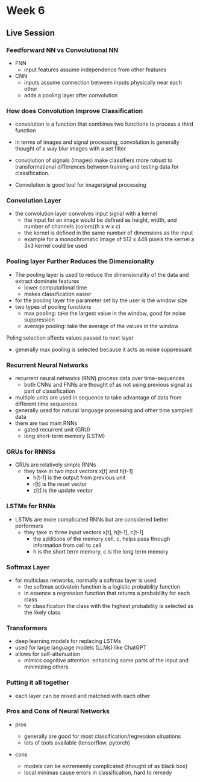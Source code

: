 # Week 6

## Live Session

### Feedforward NN vs Convolutional NN
- FNN
  - input features assume independence from other features
- CNN
  - inputs assume connection between inputs physically near each other
  - adds a pooling layer after convolution

### How does Convolution Improve Classification
- convolution is a function that combines two functions to process a third function
- in terms of images and signal processing, convolution is generally thought of a way blur images with a set filter
- convolution of signals (images) make classifiers more robust to transformational differences between training and testing data for classification.

- Convolution is good tool for image/signal processing

### Convolution Layer
- the convolution layer convolves input signal with a kernel
  - the input for an image would be defined as height, width, and number of channels (colors)(h x w x c)
  - the kernel is defined in the same number of dimensions as the input
  - example for a monochromatic image of 512 x 448 pixels the kernel a 3x3 kernel could be used

### Pooling layer Further Reduces the Dimensionality

- The pooling layer is used to reduce the dimensionality of the data and extract dominate features
  - lower computational time
  - makes classification easier
- for the pooling layer the parameter set by the user is the window size
- two types of pooling functions
  - max pooling: take the largest value in the window, good for noise suppression
  - average pooling: take the average of the values in the window

Poling selection affects values passed to next layer
  - generally max pooling is selected because it acts as noise suppressant

### Recurrent Neural Networks
- recurrent neural networks (RNN) process data over time-sequences
  - both CNNs and FNNs are thought of as not using previous signal as part of classification
- multiple units are used in sequence to take advantage of data from different time sequences
- generally used for natural language processing and other time sampled data
- there are two main RNNs
  - gated recurrent unit (GRU)
  - long short-term memory (LSTM)

### GRUs for RNNSs

- GRUs are relatively simple RNNs
  - they take in two input vectors x[t] and h[t-1]
    - h[t-1] is the output from previous unit
    - r[t] is the reset vector
    - z[t] is the update vector

### LSTMs for RNNs
- LSTMs are more complicated RNNs but are considered better performers
  - they take in three input vectors x[t], h[t-1], c[t-1]
    - the additions of the memory cell, c, helps pass through information from cell to cell
    - h is the short term memory, c is the long term memory

### Softmax Layer
- for multiclass networks, normally a softmax layer is used
  - the softmax activatoin function is a logistic probability function
  - in essence a regression function that returns a probability for each class
  - for classification the class with the highest probability is selected as the likely class

### Transformers
- deep learning models for replacing LSTMs
- used for large language models (LLMs) like ChatGPT
- allows for self-attenuation
  - mimics cognitive attention: enhancing some parts of the input and minimizing others

### Putting it all together
- each layer can be mixed and matched with each other
  
### Pros and Cons of Neural Networks
- pros
  - generally are good for most classification/regression situations
  - lots of tools available (tensorflow, pytorch) 

- cons
  - models can be extrememly complicated (thought of as black box)
  - local minimas cause errors in classification, hard to remedy